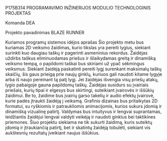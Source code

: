P175B314 PROGRAMAVIMO INŽINERIJOS MODULIO TECHNOLOGINIS PROJEKTAS

Komanda DEA 

Projekto pavadinimas BLAZE RUNNER

Kuriamos programų sistemos idėjos aprašas
Šio projekto metu bus kuriamas 2D veiksmo žaidimas, kurio tikslas yra pereiti lygius,
siekiant surinkti kuo daugiau taškų ir pagerinti asmeninius rekordus. Žaidėjas uždirbs
taškus eliminuodamas priešus ir išlaikydamas greitą ir dinamišką veiksmo tempą, o papildomi
taškai bus skiriami už ypač sėkmingus veiksmus. Siekiant žaidėją paskatinti pereiti lygį
surenkant maksimalų taškų skaičių, šis gaus prieigą prie naujų ginklų, kuriuos gali naudoti
kitame lygyje arba iš naujo pereinant tą patį lygį. Jei žaidėjas išvengia visų priešų atakų,
lygio pabaigoje gauna papildomų taškų. Žaidėjas susidurs su įvairiais priešais, kurių tipai
ir elgesys bus skirtingi, suteikiant įvairovės ir iššūkių žaidimui. Be to, žaidime bus įvairių
garso takelių ir audio efektų įvairovė, kurie padės įtraukti žaidėją į veiksmą. Grafinis dizainas
bus pritaikytas 2D formatui, su ryškiomis ir patraukliomis animacijomis, kurios sukurs įdomią ir
dinamišką vizualinę patirtį. Valdymas bus intuityvus ir lengvai suprantamas, leidžiantis žaidėjui
lengvai valdyti veikėją ir naudoti ginklus bei taktikines priemones. Šiuo projektu siekiama ne tik
sukurti žaidimą, kuris suteiktų įdomią ir įtraukiančią patirtį, bet ir skatintų žaidėją tobulėti, 
siekiant vis aukštesnių rezultatų įveikiant naujus iššūkius.
